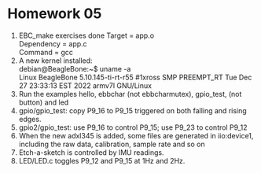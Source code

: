 # Homework 05
1. EBC_make exercises done
  Target = app.o  
  Dependency = app.c  
  Command = gcc  
2. A new kernel installed:  
  debian@BeagleBone:~$ uname -a  
  Linux BeagleBone 5.10.145-ti-rt-r55 #1xross SMP PREEMPT_RT Tue Dec 27 23:33:13 EST 2022 armv7l GNU/Linux
3. Run the examples hello, ebbchar (not ebbcharmutex), gpio_test, (not button) and led
4. gpio/gpio_test: copy P9_16 to P9_15 triggered on both falling and rising edges.
5. gpio2/gpio_test: use P9_16 to control P9_15; use P9_23 to control P9_12
6. When the new adxl345 is added, some files are generated in iio:device1, including the raw data, calibration, sample rate and so on 
7. Etch-a-sketch is controlled by IMU readings.
8. LED/LED.c toggles P9_12 and P9_15 at 1Hz and 2Hz.   
